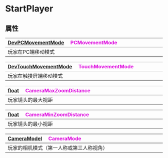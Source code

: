 # StartPlayer

## 属性

|<div style="width:700px">[DevPCMovementMode](/Api/Enums/DevPCMovementMode.md) &emsp;<font color="dd00dd">PCMovementMode</font></div>|
|:---|
|玩家在PC端移动模式|

|<div style="width:700px">[DevTouchMovementMode](/Api/Enums/DevTouchMovementMode.md) &emsp;<font color="dd00dd">TouchMovementMode</font></div>|
|:---|
|玩家在触摸屏端移动模式|

|<div style="width:700px">[float](/Api/DataType/Number.md) &emsp;<font color="dd00dd">CameraMaxZoomDistance</font></div>|
|:---|
|玩家镜头的最大视距|

|<div style="width:700px">[float](/Api/DataType/Number.md) &emsp;<font color="dd00dd">CameraMinZoomDistance</font></div>|
|:---|
|玩家镜头的最小视距|

|<div style="width:700px">[CameraModel](/Api/Enums/CameraModel.md) &emsp;<font color="dd00dd">CameraMode</font></div>|
|:---|
|玩家的相机模式（第一人称或第三人称视角）|

